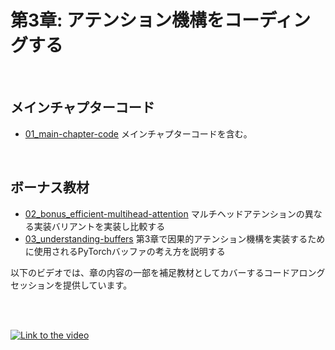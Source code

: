 # 第3章: アテンション機構をコーディングする

&nbsp;
## メインチャプターコード

- [01_main-chapter-code](01_main-chapter-code) メインチャプターコードを含む。

&nbsp;
## ボーナス教材

- [02_bonus_efficient-multihead-attention](02_bonus_efficient-multihead-attention) マルチヘッドアテンションの異なる実装バリアントを実装し比較する
- [03_understanding-buffers](03_understanding-buffers) 第3章で因果的アテンション機構を実装するために使用されるPyTorchバッファの考え方を説明する



以下のビデオでは、章の内容の一部を補足教材としてカバーするコードアロングセッションを提供しています。

<br>
<br>

[![Link to the video](https://img.youtube.com/vi/-Ll8DtpNtvk/0.jpg)](https://www.youtube.com/watch?v=-Ll8DtpNtvk)